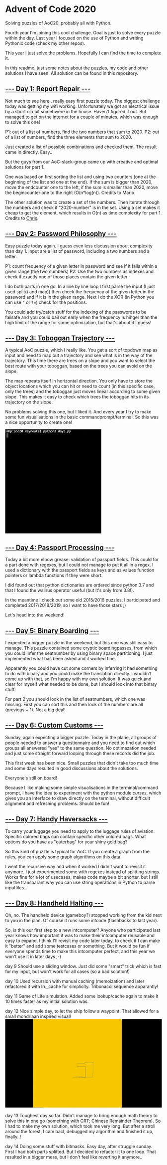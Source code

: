 # Advent of Code 2020
Solving puzzles of AoC20, probably all with Python. 

Fourth year I'm joining this cool challenge. Goal is just to solve 
every puzzle within the day. Last year I focused on the use of Python and writing 
Pythonic code (check my other repos). 

This year I just solve the problems. Hopefully I can find the time
to complete it.

In this readme, just some notes about the puzzles, my code and other 
solutions I have seen. All solution can be found in this repository.

## [--- Day 1: Report Repair ---](https://adventofcode.com/2020/day/1)
Not much to see here.. really easy first puzzle today. The biggest 
challenge today was getting my wifi working. Unfortunately we got an
electrical issue by a short circuit somehwere in the house. Haven't 
figured it out. But managed to get on the internet for a couple of
minutes, which was enough to solve this one!

P1: out of a list of numbers, find the two numbers that sum to 2020.
P2: out of a list of numbers, find the three elements that sum to 2020.

Just created a list of possible combinations and checked them. The 
result came in directly. Easy..

But the guys from our AoC-slack-group came up with creative and optimal
solutions for part 1.

One was based on first sorting the list and using two counters (one
at the beginning of the list and one at the end). If the sum is bigger
than 2020, move the endcounter one to the left, if the sum is smaller
than 2020, move the begincounter one to the right (O(n\*log(n)). Credits
to Mario.

The other solution was to create a set of the numbers. Then iterate 
through the numbers and check if "2020-number" is in the set. Using a
set makes it cheap to get the element, which results in O(n) as time
complexity for part 1. Credits to [Chris](https://github.com/Chriskamphuis/aoc2020).

## [--- Day 2: Password Philosophy ---](https://adventofcode.com/2020/day/2)
Easy puzzle today again. I guess even less discussion about complexity
than day 1. Input are a list of password, including a two numbers and a letter.

P1: count frequency of a given letter in password and see if it falls within
a given range (the two numbers)
P2: Use the two numbers as indexes and check if exactly one of those places
contain the given letter.

I do both parts in one go. In a line by line loop I first parse the input 
(I just used split() and map)) then check the frequency of the given letter
in the password and if it is in the given range. Next I do the XOR (in Python
you can use `^` or `!=`) check for the positions. 

You could add try/catch stuff for the indexing of the passwords to be failsafe
and you could bail out early when the frequency is hihger than the high limit
of the range for some optimization, but that's about it I guess!

## [--- Day 3: Toboggan Trajectory ---](https://adventofcode.com/2020/day/3)
A typical AoC puzzle, which I really like. You get a sort of topdown map as
input and need to map out a trajectory and see what is in the way of the
trajectory. This time there are trees on a slope and you want to select the
best route with your toboggan, based on the trees you can avoid on the slope.

The map repeats itself in horizontal direction. You only have to store the
object locations which you can hit or need to count (in this specific case,
only the trees) and the toboggan just moves linear according to some given
slope. This makes it easy to check which trees the toboggan hits in its 
trajectory on the slope.

No problems solving this one, but I liked it. And every year I try to make
some fun visualisations in the basic commandprompt/terminal. So this was a
nice opportunity to create one!

![giffie](day3_up.gif)

## [--- Day 4: Passport Processing ---](https://adventofcode.com/2020/day/4)
Today a bit more elbow grease: validation of passport fields. This could for
a part done with regexes, but I could not manage to put it all in a regex.
I used a dictionary with the passport fields as keys and as values function
pointers or lambda functions if they were short.

I did found out that python dictionaries are ordered since python 3.7 and 
that I found the wallrus operator useful (but it's only from 3.8!).

In the meantime I check out some old 2015/2016 puzzles. I participated and
completed 2017/2018/2019, so I want to have those stars ;)

Let's head into the weekend!

## [--- Day 5: Binary Boarding ---](https://adventofcode.com/2020/day/5)
I expected a bigger puzzle in the weekend, but this one was still easy
to manage. This puzzle contained some cryptic boardingpasses, from which
you could infer the seatnumber by using binary space partitioning. I just
implemented what has been asked and it worked fine.

Apparantly you could have cut some corners by inferring it had something
to do with binary and you could make the translation directly. I wouldn't
come up with that, so I'm happy with my own solution. It was quick and clear
for myself what needed to be done, but I should look into that binary stuff.

For part 2 you should look in the list of seatnumbers, which one was missing.
First you can sort this and then look of the numbers are all (previous + 1).
Not a big deal!

## [--- Day 6: Custom Customs ---](https://adventofcode.com/2020/day/6)
Sunday, again expecting a bigger puzzle. Today in the plane, all groups of
people needed to answer a questionnaire and you need to find out which 
groups all answered "yes" to the same question. No optimazation needed and
just some straight forward looping through these records did the job.

This first week has been nice. Small puzzles that didn't take too much
time and some days resulted in good discussions about the solutions.

Everyone's still on board!

Because I like making some simple visualisations in the terminal/command
prompt, I have the idea to experiment with the python module *curses*,
which gives you an interface to draw directly on the terminal, without
difficult alignment and refreshing problems. Should be fun!

## [--- Day 7: Handy Haversacks ---](https://adventofcode.com/2020/day/7)
To carry your luggage you need to apply to the luggage rules of aviation.
Specific colored bags can contain specific other colored bags. What options
do you have as "outerbag" for your shiny gold bag?

So this kind of puzzle is typical for AoC. If you create a graph from the
rules, you can apply some graph algorithms on this data.

I went the recursive way and when it worked I didn't want to revisit it
anymore. I just experimented some with regexes instead of splitting strings.
Works fine for a lot of usecases, makes code maybe a bit shorter, but
I still like the transparant way you can use string operations in Python
to parse inputfiles.

## [--- Day 8: Handheld Halting ---](https://adventofcode.com/2020/day/8)
Oh, no. The handheld device (gameboy?) stopped working from the kid next
to you in the plan. Of course it runs some intcode (flashbacks to last 
year).

So, is this our first step to a new intcomputer? Anyone who participated
last year knows how important it was to make their intcomputer reusable
and easy to expand. I think I'll revisit my code later today, to check
if I can make it "better" and add some testcases or something. But it 
would be fun if everyone spends time to make this intcomputer perfect,
and this year we won't use it in later days ;-)

day 9 
Should use a sliding window. Just did some "smart" trick which is fast for
my input, but won't work for all cases (so a bad solution!)

day 10
Used recursion with manual caching (memoization) and later refactored it
with lru_cache for simplicity. Tribonacci sequence apparantly!

day 11
Game of Life simulation. Added some lookup/cache again to make it 10 times 
faster as my initial solution was.

day 12
Nice simple day, to let the ship follow a waypoint. That allowed for a small
mondriaan inspired visual!
![gif](day12vis.gif)

day 13
Toughest day so far. Didn't manage to bring enough math theory to solve this in 
one go (something with CRT; Chinese Remainder Theorem). So I had to make my own
solution, which took me very long. But after a stroll around the forest, I cam
bacl, debugged my algorithm and finished it up, finally..!

day 14
Doing some stuff with bitmasks. Easy day, after struggle sunday. First I had both
parts splitted. But I decided to refactor it to one loop. That resulted in a bigger
mess, but I don't feel like reverting it anymore..